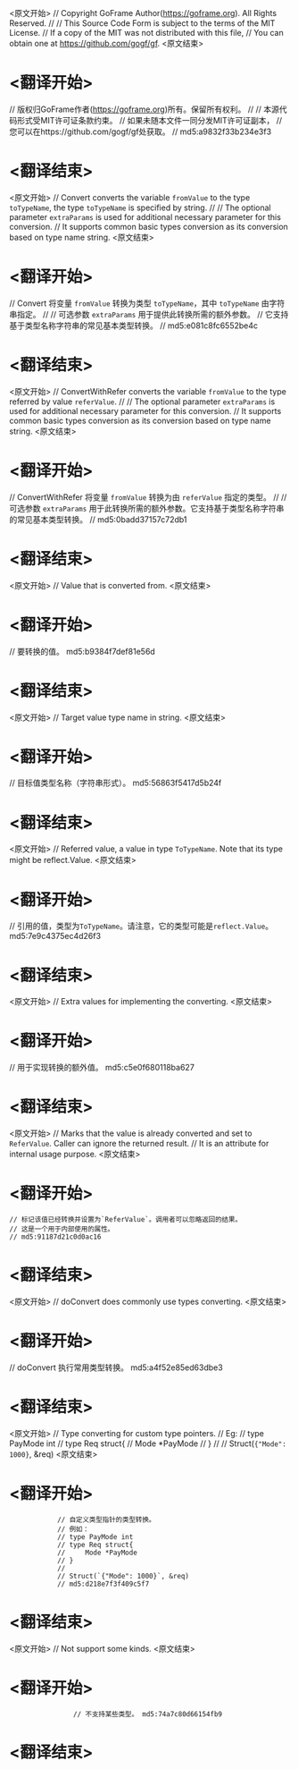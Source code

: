 
<原文开始>
// Copyright GoFrame Author(https://goframe.org). All Rights Reserved.
//
// This Source Code Form is subject to the terms of the MIT License.
// If a copy of the MIT was not distributed with this file,
// You can obtain one at https://github.com/gogf/gf.
<原文结束>

# <翻译开始>
// 版权归GoFrame作者(https://goframe.org)所有。保留所有权利。
//
// 本源代码形式受MIT许可证条款约束。
// 如果未随本文件一同分发MIT许可证副本，
// 您可以在https://github.com/gogf/gf处获取。
// md5:a9832f33b234e3f3
# <翻译结束>


<原文开始>
// Convert converts the variable `fromValue` to the type `toTypeName`, the type `toTypeName` is specified by string.
//
// The optional parameter `extraParams` is used for additional necessary parameter for this conversion.
// It supports common basic types conversion as its conversion based on type name string.
<原文结束>

# <翻译开始>
// Convert 将变量 `fromValue` 转换为类型 `toTypeName`，其中 `toTypeName` 由字符串指定。
//
// 可选参数 `extraParams` 用于提供此转换所需的额外参数。
// 它支持基于类型名称字符串的常见基本类型转换。
// md5:e081c8fc6552be4c
# <翻译结束>


<原文开始>
// ConvertWithRefer converts the variable `fromValue` to the type referred by value `referValue`.
//
// The optional parameter `extraParams` is used for additional necessary parameter for this conversion.
// It supports common basic types conversion as its conversion based on type name string.
<原文结束>

# <翻译开始>
// ConvertWithRefer 将变量 `fromValue` 转换为由 `referValue` 指定的类型。
//
// 可选参数 `extraParams` 用于此转换所需的额外参数。它支持基于类型名称字符串的常见基本类型转换。
// md5:0badd37157c72db1
# <翻译结束>


<原文开始>
// Value that is converted from.
<原文结束>

# <翻译开始>
// 要转换的值。 md5:b9384f7def81e56d
# <翻译结束>


<原文开始>
// Target value type name in string.
<原文结束>

# <翻译开始>
// 目标值类型名称（字符串形式）。 md5:56863f5417d5b24f
# <翻译结束>


<原文开始>
// Referred value, a value in type `ToTypeName`. Note that its type might be reflect.Value.
<原文结束>

# <翻译开始>
// 引用的值，类型为`ToTypeName`。请注意，它的类型可能是`reflect.Value`。 md5:7e9c4375ec4d26f3
# <翻译结束>


<原文开始>
// Extra values for implementing the converting.
<原文结束>

# <翻译开始>
// 用于实现转换的额外值。 md5:c5e0f680118ba627
# <翻译结束>


<原文开始>
	// Marks that the value is already converted and set to `ReferValue`. Caller can ignore the returned result.
	// It is an attribute for internal usage purpose.
<原文结束>

# <翻译开始>
	// 标记该值已经转换并设置为`ReferValue`。调用者可以忽略返回的结果。
	// 这是一个用于内部使用的属性。
	// md5:91187d21c0d0ac16
# <翻译结束>


<原文开始>
// doConvert does commonly use types converting.
<原文结束>

# <翻译开始>
// doConvert 执行常用类型转换。 md5:a4f52e85ed63dbe3
# <翻译结束>


<原文开始>
				// Type converting for custom type pointers.
				// Eg:
				// type PayMode int
				// type Req struct{
				//     Mode *PayMode
				// }
				//
				// Struct(`{"Mode": 1000}`, &req)
<原文结束>

# <翻译开始>
				// 自定义类型指针的类型转换。
				// 例如：
				// type PayMode int
				// type Req struct{
				//     Mode *PayMode
				// }
				// 
				// Struct(`{"Mode": 1000}`, &req)
				// md5:d218e7f3f409c5f7
# <翻译结束>


<原文开始>
// Not support some kinds.
<原文结束>

# <翻译开始>
					// 不支持某些类型。 md5:74a7c80d66154fb9
# <翻译结束>


